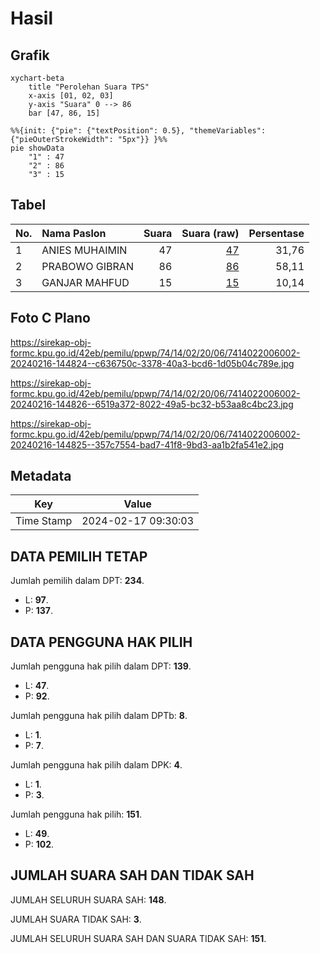 # Hasil

## Grafik

```mermaid
xychart-beta
    title "Perolehan Suara TPS"
    x-axis [01, 02, 03]
    y-axis "Suara" 0 --> 86
    bar [47, 86, 15]
```

```mermaid
%%{init: {"pie": {"textPosition": 0.5}, "themeVariables": {"pieOuterStrokeWidth": "5px"}} }%%
pie showData
    "1" : 47
    "2" : 86
    "3" : 15
```

## Tabel

| No. | Nama Paslon    | Suara | Suara (raw) | Persentase |
|:--- |:-------------- | -----:| -----------:| ----------:|
| 1   | ANIES MUHAIMIN | 47    | [47][p-1]   | 31,76      |
| 2   | PRABOWO GIBRAN | 86    | [86][p-2]   | 58,11      |
| 3   | GANJAR MAHFUD  | 15    | [15][p-3]   | 10,14      |


[p-1]: https://github.com/gigit-pemilu/pemilu-2024-74-sulawesi-tenggara/blob/main/pilpres/hitung-suara/sub/74-sulawesi-tenggara/sub/14-buton-tengah/sub/02-mawasangka-timur/sub/2006-inulu/sub/002-tps/sub/paslon-1.txt
[p-2]: https://github.com/gigit-pemilu/pemilu-2024-74-sulawesi-tenggara/blob/main/pilpres/hitung-suara/sub/74-sulawesi-tenggara/sub/14-buton-tengah/sub/02-mawasangka-timur/sub/2006-inulu/sub/002-tps/sub/paslon-2.txt
[p-3]: https://github.com/gigit-pemilu/pemilu-2024-74-sulawesi-tenggara/blob/main/pilpres/hitung-suara/sub/74-sulawesi-tenggara/sub/14-buton-tengah/sub/02-mawasangka-timur/sub/2006-inulu/sub/002-tps/sub/paslon-3.txt

## Foto C Plano

https://sirekap-obj-formc.kpu.go.id/42eb/pemilu/ppwp/74/14/02/20/06/7414022006002-20240216-144824--c636750c-3378-40a3-bcd6-1d05b04c789e.jpg

https://sirekap-obj-formc.kpu.go.id/42eb/pemilu/ppwp/74/14/02/20/06/7414022006002-20240216-144826--6519a372-8022-49a5-bc32-b53aa8c4bc23.jpg

https://sirekap-obj-formc.kpu.go.id/42eb/pemilu/ppwp/74/14/02/20/06/7414022006002-20240216-144825--357c7554-bad7-41f8-9bd3-aa1b2fa541e2.jpg


## Metadata

| Key        | Value               |
| ---------- | ------------------- |
| Time Stamp | 2024-02-17 09:30:03 |


## DATA PEMILIH TETAP

Jumlah pemilih dalam DPT: **234**.
 * L: **97**.
 * P: **137**.

## DATA PENGGUNA HAK PILIH

Jumlah pengguna hak pilih dalam DPT: **139**.
 * L: **47**.
 * P: **92**.

Jumlah pengguna hak pilih dalam DPTb: **8**.
 * L: **1**.
 * P: **7**.

Jumlah pengguna hak pilih dalam DPK: **4**.
 * L: **1**.
 * P: **3**.

Jumlah pengguna hak pilih: **151**.
 * L: **49**.
 * P: **102**.

## JUMLAH SUARA SAH DAN TIDAK SAH

JUMLAH SELURUH SUARA SAH: **148**.

JUMLAH SUARA TIDAK SAH: **3**.

JUMLAH SELURUH SUARA SAH DAN SUARA TIDAK SAH: **151**.


